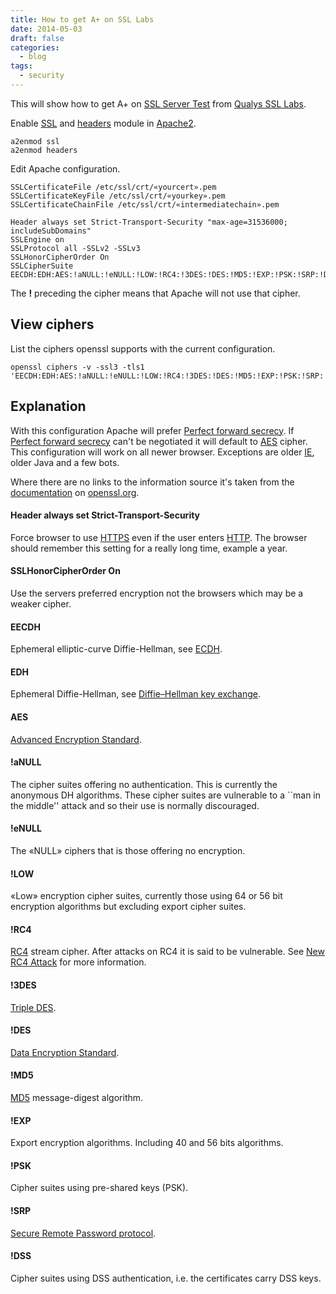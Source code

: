 ```yaml
---
title: How to get A+ on SSL Labs
date: 2014-05-03
draft: false
categories:
  - blog
tags:
  - security
---
```


This will show how to get A+ on [SSL Server Test](https://www.ssllabs.com/ssltest) from [Qualys SSL Labs](https://www.ssllabs.com).

Enable [SSL] and [headers] module in [Apache2].

    a2enmod ssl
    a2enmod headers

Edit Apache configuration.

    SSLCertificateFile /etc/ssl/crt/«yourcert».pem
    SSLCertificateKeyFile /etc/ssl/crt/«yourkey».pem
    SSLCertificateChainFile /etc/ssl/crt/«intermediatechain».pem

    Header always set Strict-Transport-Security "max-age=31536000; includeSubDomains"
    SSLEngine on
    SSLProtocol all -SSLv2 -SSLv3
    SSLHonorCipherOrder On
    SSLCipherSuite EECDH:EDH:AES:!aNULL:!eNULL:!LOW:!RC4:!3DES:!DES:!MD5:!EXP:!PSK:!SRP:!DSS

The **!** preceding the cipher means that Apache will not use that cipher.

## View ciphers

List the ciphers openssl supports with the current configuration.

    openssl ciphers -v -ssl3 -tls1 'EECDH:EDH:AES:!aNULL:!eNULL:!LOW:!RC4:!3DES:!DES:!MD5:!EXP:!PSK:!SRP:!DSS'

## Explanation

With this configuration Apache will prefer [Perfect forward secrecy]. If [Perfect forward secrecy] can't be negotiated it will default to [AES] cipher. This configuration will work on all newer browser. Exceptions are older [IE](https://en.wikipedia.org/wiki/Internet_explorer), older Java and a few bots.

Where there are no links to the information source it's taken from the [documentation](https://www.openssl.org/docs/apps/ciphers.html) on [openssl.org](https://www.openssl.org).

#### Header always set Strict-Transport-Security

Force browser to use [HTTPS] even if the user enters [HTTP]. The browser should remember this setting for a really long time, example a year.

#### SSLHonorCipherOrder On

Use the servers preferred encryption not the browsers which may be a weaker cipher.

#### EECDH

Ephemeral elliptic-curve Diffie-Hellman, see [ECDH](https://en.wikipedia.org/wiki/ECDH).

#### EDH

Ephemeral Diffie-Hellman, see [Diffie–Hellman key exchange](https://en.wikipedia.org/wiki/Diffie-Helmann).

#### AES

[Advanced Encryption Standard][AES].

#### !aNULL

The cipher suites offering no authentication. This is currently the anonymous DH algorithms. These cipher suites are vulnerable to a ``man in the middle'' attack and so their use is normally discouraged.

#### !eNULL

The «NULL» ciphers that is those offering no encryption.

#### !LOW

«Low» encryption cipher suites, currently those using 64 or 56 bit encryption algorithms but excluding export cipher suites.

#### !RC4

[RC4](https://en.wikipedia.org/wiki/Rc4) stream cipher. After attacks on RC4 it is said to be vulnerable. See [New RC4 Attack](https://www.schneier.com/blog/archives/2013/03/new_rc4_attack.html) for more information.

#### !3DES

[Triple DES](https://en.wikipedia.org/wiki/3des).

#### !DES

[Data Encryption Standard](https://en.wikipedia.org/wiki/Data_Encryption_Standard).

#### !MD5

[MD5](https://en.wikipedia.org/wiki/Md5) message-digest algorithm.

#### !EXP

Export encryption algorithms. Including 40 and 56 bits algorithms.

#### !PSK

Cipher suites using pre-shared keys (PSK).

#### !SRP

[Secure Remote Password protocol](http://en.wikipedia.org/wiki/Secure_Remote_Password_protocol).

#### !DSS

Cipher suites using DSS authentication, i.e. the certificates carry DSS keys.


[Apache2]: https://httpd.apache.org/docs
[SSL]: https://httpd.apache.org/docs/current/mod/mod_ssl.html
[headers]: https://httpd.apache.org/docs/current/mod/mod_headers.html
[HTTP]: https://en.wikipedia.org/wiki/Http
[HTTPS]: https://en.wikipedia.org/wiki/Https
[Perfect forward secrecy]: https://en.wikipedia.org/wiki/Perfect_forward_secrecy
[AES]: https://en.wikipedia.org/wiki/Advanced_Encryption_Standard


